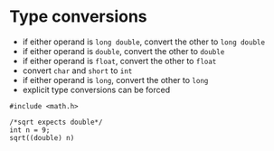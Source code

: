 # Type conversions

* if either operand is `long double`, convert the other to `long double`
* if either operand is `double`, convert the other to `double`
* if either operand is `float`, convert the other to `float`
* convert `char` and `short` to `int`
* if either operand is `long`, convert the other to `long`
* explicit type conversions can be forced
```
#include <math.h>

/*sqrt expects double*/
int n = 9;
sqrt((double) n)
```
